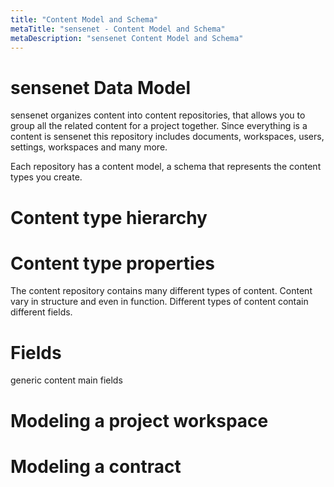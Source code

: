 ```yaml
---
title: "Content Model and Schema"
metaTitle: "sensenet - Content Model and Schema"
metaDescription: "sensenet Content Model and Schema"
---
```


# sensenet Data Model

sensenet organizes content into content repositories, that allows you to group all the related content for a project together. Since everything is a content is sensenet this repository includes documents, workspaces, users, settings, workspaces and many more.

Each repository has a content model, a schema that represents the content types you create.

# Content type hierarchy

# Content type properties

The content repository contains many different types of content. Content vary in structure and even in function. Different types of content contain different fields.

# Fields

generic content main fields

# Modeling a project workspace

# Modeling a contract

